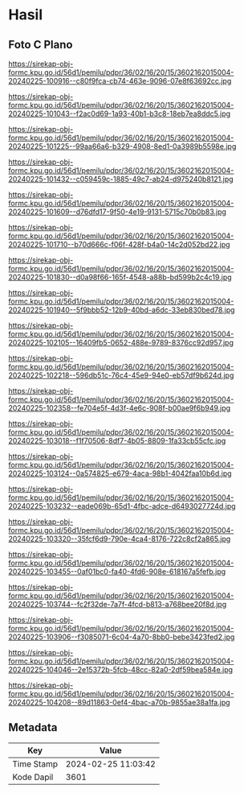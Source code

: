 # Hasil

## Foto C Plano

https://sirekap-obj-formc.kpu.go.id/56d1/pemilu/pdpr/36/02/16/20/15/3602162015004-20240225-100916--c80f9fca-cb74-463e-9096-07e8f63692cc.jpg

https://sirekap-obj-formc.kpu.go.id/56d1/pemilu/pdpr/36/02/16/20/15/3602162015004-20240225-101043--f2ac0d69-1a93-40b1-b3c8-18eb7ea8ddc5.jpg

https://sirekap-obj-formc.kpu.go.id/56d1/pemilu/pdpr/36/02/16/20/15/3602162015004-20240225-101225--99aa66a6-b329-4908-8ed1-0a3989b5598e.jpg

https://sirekap-obj-formc.kpu.go.id/56d1/pemilu/pdpr/36/02/16/20/15/3602162015004-20240225-101432--c059459c-1885-49c7-ab24-d975240b8121.jpg

https://sirekap-obj-formc.kpu.go.id/56d1/pemilu/pdpr/36/02/16/20/15/3602162015004-20240225-101609--d76dfd17-9f50-4e19-9131-5715c70b0b83.jpg

https://sirekap-obj-formc.kpu.go.id/56d1/pemilu/pdpr/36/02/16/20/15/3602162015004-20240225-101710--b70d666c-f06f-428f-b4a0-14c2d052bd22.jpg

https://sirekap-obj-formc.kpu.go.id/56d1/pemilu/pdpr/36/02/16/20/15/3602162015004-20240225-101830--d0a98f66-165f-4548-a88b-bd599b2c4c19.jpg

https://sirekap-obj-formc.kpu.go.id/56d1/pemilu/pdpr/36/02/16/20/15/3602162015004-20240225-101940--5f9bbb52-12b9-40bd-a6dc-33eb830bed78.jpg

https://sirekap-obj-formc.kpu.go.id/56d1/pemilu/pdpr/36/02/16/20/15/3602162015004-20240225-102105--16409fb5-0652-488e-9789-8376cc92d957.jpg

https://sirekap-obj-formc.kpu.go.id/56d1/pemilu/pdpr/36/02/16/20/15/3602162015004-20240225-102218--596db51c-76c4-45e9-94e0-eb57df9b624d.jpg

https://sirekap-obj-formc.kpu.go.id/56d1/pemilu/pdpr/36/02/16/20/15/3602162015004-20240225-102358--fe704e5f-4d3f-4e6c-908f-b00ae9f6b949.jpg

https://sirekap-obj-formc.kpu.go.id/56d1/pemilu/pdpr/36/02/16/20/15/3602162015004-20240225-103018--f1f70506-8df7-4b05-8809-1fa33cb55cfc.jpg

https://sirekap-obj-formc.kpu.go.id/56d1/pemilu/pdpr/36/02/16/20/15/3602162015004-20240225-103124--0a574825-e679-4aca-98b1-4042faa10b6d.jpg

https://sirekap-obj-formc.kpu.go.id/56d1/pemilu/pdpr/36/02/16/20/15/3602162015004-20240225-103232--eade069b-65d1-4fbc-adce-d6493027724d.jpg

https://sirekap-obj-formc.kpu.go.id/56d1/pemilu/pdpr/36/02/16/20/15/3602162015004-20240225-103320--35fcf6d9-790e-4ca4-8176-722c8cf2a865.jpg

https://sirekap-obj-formc.kpu.go.id/56d1/pemilu/pdpr/36/02/16/20/15/3602162015004-20240225-103455--0af01bc0-fa40-4fd6-908e-618167a5fefb.jpg

https://sirekap-obj-formc.kpu.go.id/56d1/pemilu/pdpr/36/02/16/20/15/3602162015004-20240225-103744--fc2f32de-7a7f-4fcd-b813-a768bee20f8d.jpg

https://sirekap-obj-formc.kpu.go.id/56d1/pemilu/pdpr/36/02/16/20/15/3602162015004-20240225-103906--f3085071-6c04-4a70-8bb0-bebe3423fed2.jpg

https://sirekap-obj-formc.kpu.go.id/56d1/pemilu/pdpr/36/02/16/20/15/3602162015004-20240225-104046--2e15372b-5fcb-48cc-82a0-2df59bea584e.jpg

https://sirekap-obj-formc.kpu.go.id/56d1/pemilu/pdpr/36/02/16/20/15/3602162015004-20240225-104208--89d11863-0ef4-4bac-a70b-9855ae38a1fa.jpg


## Metadata

| Key        | Value               |
| ---------- | ------------------- |
| Time Stamp | 2024-02-25 11:03:42 |
| Kode Dapil | 3601                |



